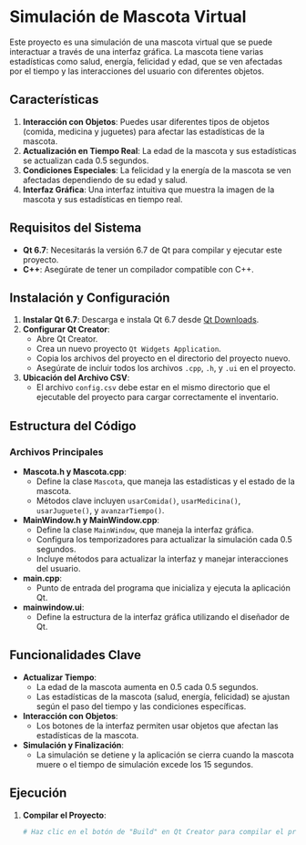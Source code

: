 # Simulación de Mascota Virtual

Este proyecto es una simulación de una mascota virtual que se puede interactuar a través de una interfaz gráfica. La mascota tiene varias estadísticas como salud, energía, felicidad y edad, que se ven afectadas por el tiempo y las interacciones del usuario con diferentes objetos.

## Características

1. **Interacción con Objetos**: Puedes usar diferentes tipos de objetos (comida, medicina y juguetes) para afectar las estadísticas de la mascota.
2. **Actualización en Tiempo Real**: La edad de la mascota y sus estadísticas se actualizan cada 0.5 segundos.
3. **Condiciones Especiales**: La felicidad y la energía de la mascota se ven afectadas dependiendo de su edad y salud.
4. **Interfaz Gráfica**: Una interfaz intuitiva que muestra la imagen de la mascota y sus estadísticas en tiempo real.

## Requisitos del Sistema

- **Qt 6.7**: Necesitarás la versión 6.7 de Qt para compilar y ejecutar este proyecto.
- **C++**: Asegúrate de tener un compilador compatible con C++.

## Instalación y Configuración

1. **Instalar Qt 6.7**: Descarga e instala Qt 6.7 desde [Qt Downloads](https://www.qt.io/download).
2. **Configurar Qt Creator**:
   - Abre Qt Creator.
   - Crea un nuevo proyecto `Qt Widgets Application`.
   - Copia los archivos del proyecto en el directorio del proyecto nuevo.
   - Asegúrate de incluir todos los archivos `.cpp`, `.h`, y `.ui` en el proyecto.
3. **Ubicación del Archivo CSV**:
   - El archivo `config.csv` debe estar en el mismo directorio que el ejecutable del proyecto para cargar correctamente el inventario.

## Estructura del Código

### Archivos Principales

- **Mascota.h y Mascota.cpp**:
  - Define la clase `Mascota`, que maneja las estadísticas y el estado de la mascota.
  - Métodos clave incluyen `usarComida()`, `usarMedicina()`, `usarJuguete()`, y `avanzarTiempo()`.
- **MainWindow.h y MainWindow.cpp**:
  - Define la clase `MainWindow`, que maneja la interfaz gráfica.
  - Configura los temporizadores para actualizar la simulación cada 0.5 segundos.
  - Incluye métodos para actualizar la interfaz y manejar interacciones del usuario.
- **main.cpp**:
  - Punto de entrada del programa que inicializa y ejecuta la aplicación Qt.
- **mainwindow.ui**:
  - Define la estructura de la interfaz gráfica utilizando el diseñador de Qt.

## Funcionalidades Clave

- **Actualizar Tiempo**:
  - La edad de la mascota aumenta en 0.5 cada 0.5 segundos.
  - Las estadísticas de la mascota (salud, energía, felicidad) se ajustan según el paso del tiempo y las condiciones específicas.
- **Interacción con Objetos**:
  - Los botones de la interfaz permiten usar objetos que afectan las estadísticas de la mascota.
- **Simulación y Finalización**:
  - La simulación se detiene y la aplicación se cierra cuando la mascota muere o el tiempo de simulación excede los 15 segundos.

## Ejecución

1. **Compilar el Proyecto**:
   ```bash
   # Haz clic en el botón de "Build" en Qt Creator para compilar el proyecto.
